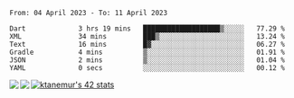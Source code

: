 <!--START_SECTION:waka-->

```text
From: 04 April 2023 - To: 11 April 2023

Dart             3 hrs 19 mins   ███████████████████▒░░░░░   77.29 %
XML              34 mins         ███▒░░░░░░░░░░░░░░░░░░░░░   13.24 %
Text             16 mins         █▓░░░░░░░░░░░░░░░░░░░░░░░   06.27 %
Gradle           4 mins          ▒░░░░░░░░░░░░░░░░░░░░░░░░   01.91 %
JSON             2 mins          ▒░░░░░░░░░░░░░░░░░░░░░░░░   01.04 %
YAML             0 secs          ░░░░░░░░░░░░░░░░░░░░░░░░░   00.12 %
```

<!--END_SECTION:waka-->
<a href="https://github.com/anuraghazra/github-readme-stats">
  <img align="left" src="https://github-readme-stats.vercel.app/api?username=Tanesan&count_private=true&show_icons=true" />
<img align="left" src="https://github-readme-stats.vercel.app/api/top-langs/?username=Tanesan" />
</a>

[![ktanemur's 42 stats](https://badge42.vercel.app/api/v2/cl1wslf6s002109l771rng2w8/stats?cursusId=21&coalitionId=62)](https://github.com/JaeSeoKim/badge42)
